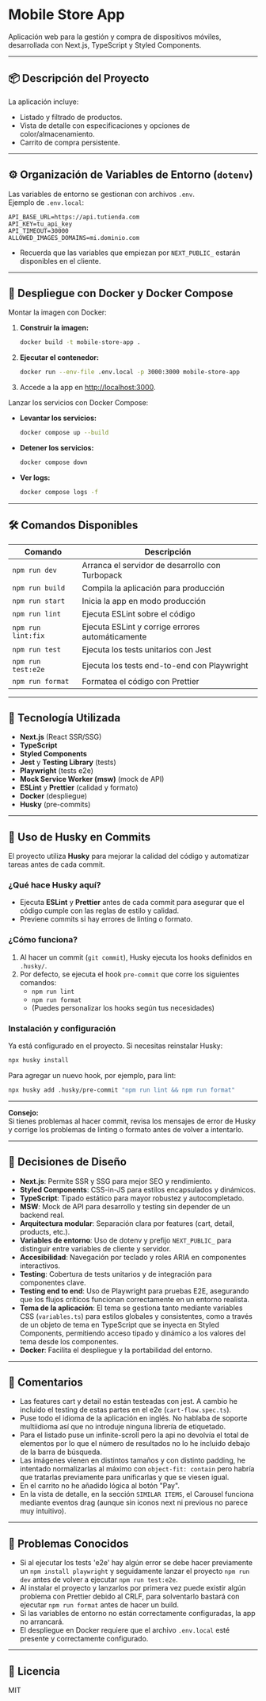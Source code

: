 # Mobile Store App

Aplicación web para la gestión y compra de dispositivos móviles, desarrollada con Next.js, TypeScript y Styled Components.

---

## 📦 Descripción del Proyecto

La aplicación incluye:

- Listado y filtrado de productos.
- Vista de detalle con especificaciones y opciones de color/almacenamiento.
- Carrito de compra persistente.

---

## ⚙️ Organización de Variables de Entorno (`dotenv`)

Las variables de entorno se gestionan con archivos `.env`.  
Ejemplo de `.env.local`:

```
API_BASE_URL=https://api.tutienda.com
API_KEY=tu_api_key
API_TIMEOUT=30000
ALLOWED_IMAGES_DOMAINS=mi.dominio.com
```

- Recuerda que las variables que empiezan por `NEXT_PUBLIC_` estarán disponibles en el cliente.

---

## 🐳 Despliegue con Docker y Docker Compose

Montar la imagen con Docker:

1. **Construir la imagen:**

    ```bash
    docker build -t mobile-store-app .
    ```

2. **Ejecutar el contenedor:**

    ```bash
    docker run --env-file .env.local -p 3000:3000 mobile-store-app
    ```

3. Accede a la app en [http://localhost:3000](http://localhost:3000).

Lanzar los servicios con Docker Compose:

- **Levantar los servicios:**

    ```bash
    docker compose up --build
    ```

- **Detener los servicios:**

    ```bash
    docker compose down
    ```

- **Ver logs:**
    ```bash
    docker compose logs -f
    ```

---

## 🛠️ Comandos Disponibles

| Comando            | Descripción                                      |
| ------------------ | ------------------------------------------------ |
| `npm run dev`      | Arranca el servidor de desarrollo con Turbopack  |
| `npm run build`    | Compila la aplicación para producción            |
| `npm run start`    | Inicia la app en modo producción                 |
| `npm run lint`     | Ejecuta ESLint sobre el código                   |
| `npm run lint:fix` | Ejecuta ESLint y corrige errores automáticamente |
| `npm run test`     | Ejecuta los tests unitarios con Jest             |
| `npm run test:e2e` | Ejecuta los tests end-to-end con Playwright      |
| `npm run format`   | Formatea el código con Prettier                  |

---

## 🧰 Tecnología Utilizada

- **Next.js** (React SSR/SSG)
- **TypeScript**
- **Styled Components**
- **Jest** y **Testing Library** (tests)
- **Playwright** (tests e2e)
- **Mock Service Worker (msw)** (mock de API)
- **ESLint** y **Prettier** (calidad y formato)
- **Docker** (despliegue)
- **Husky** (pre-commits)

---

## 🐶 Uso de Husky en Commits

El proyecto utiliza **Husky** para mejorar la calidad del código y automatizar tareas antes de cada commit.

### ¿Qué hace Husky aquí?

- Ejecuta **ESLint** y **Prettier** antes de cada commit para asegurar que el código cumple con las reglas de estilo y calidad.
- Previene commits si hay errores de linting o formato.

### ¿Cómo funciona?

1. Al hacer un commit (`git commit`), Husky ejecuta los hooks definidos en `.husky/`.
2. Por defecto, se ejecuta el hook `pre-commit` que corre los siguientes comandos:
    - `npm run lint`
    - `npm run format`
    - (Puedes personalizar los hooks según tus necesidades)

### Instalación y configuración

Ya está configurado en el proyecto. Si necesitas reinstalar Husky:

```bash
npx husky install
```

Para agregar un nuevo hook, por ejemplo, para lint:

```bash
npx husky add .husky/pre-commit "npm run lint && npm run format"
```

---

**Consejo:**  
Si tienes problemas al hacer commit, revisa los mensajes de error de Husky y corrige los problemas de linting o formato antes de volver a intentarlo.

---

## 📝 Decisiones de Diseño

- **Next.js**: Permite SSR y SSG para mejor SEO y rendimiento.
- **Styled Components**: CSS-in-JS para estilos encapsulados y dinámicos.
- **TypeScript**: Tipado estático para mayor robustez y autocompletado.
- **MSW**: Mock de API para desarrollo y testing sin depender de un backend real.
- **Arquitectura modular**: Separación clara por features (cart, detail, products, etc.).
- **Variables de entorno**: Uso de dotenv y prefijo `NEXT_PUBLIC_` para distinguir entre variables de cliente y servidor.
- **Accesibilidad**: Navegación por teclado y roles ARIA en componentes interactivos.
- **Testing**: Cobertura de tests unitarios y de integración para componentes clave.
- **Testing end to end**: Uso de Playwright para pruebas E2E, asegurando que los flujos críticos funcionan correctamente en un entorno realista.
- **Tema de la aplicación**: El tema se gestiona tanto mediante variables CSS (`variables.ts`) para estilos globales y consistentes, como a través de un objeto de tema en TypeScript que se inyecta en Styled Components, permitiendo acceso tipado y dinámico a los valores del tema desde los componentes.
- **Docker**: Facilita el despliegue y la portabilidad del entorno.

---

## 💬 Comentarios

- Las features cart y detail no están testeadas con jest. A cambio he incluido el testing de estas partes en el e2e (`cart-flow.spec.ts`).
- Puse todo el idioma de la aplicación en inglés. No hablaba de soporte multiidioma así que no introduje ninguna librería de etiquetado.
- Para el listado puse un infinite-scroll pero la api no devolvía el total de elementos por lo que el número de resultados no lo he incluido debajo de la barra de búsqueda.
- Las imágenes vienen en distintos tamaños y con distinto padding, he intentado normalizarlas al máximo con `object-fit: contain` pero habría que tratarlas previamente para unificarlas y que se viesen igual.
- En el carrito no he añadido lógica al botón "Pay".
- En la vista de detalle, en la sección `SIMILAR ITEMS`, el Carousel funciona mediante eventos drag (aunque sin iconos next ni previous no parece muy intuitivo).

---

## 🐞 Problemas Conocidos

- Si al ejecutar los tests 'e2e' hay algún error se debe hacer previamente un `npm install playwright` y seguidamente lanzar el proyecto `npm run dev` antes de volver a ejecutar `npm run test:e2e`.
- Al instalar el proyecto y lanzarlos por primera vez puede existir algún problema con Prettier debido al CRLF, para solventarlo bastará con ejecutar `npm run format` antes de hacer un build.
- Si las variables de entorno no están correctamente configuradas, la app no arrancará.
- El despliegue en Docker requiere que el archivo `.env.local` esté presente y correctamente configurado.

---

## 📄 Licencia

MIT
